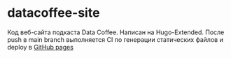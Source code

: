 # datacoffee-site

Код веб-сайта подкаста Data Coffee. Написан на Hugo-Extended.
После push в main branch выполняется CI по генерации статических файлов и deploy в [GitHub pages](https://github.com/datacoffee/datacoffee.github.io) 
